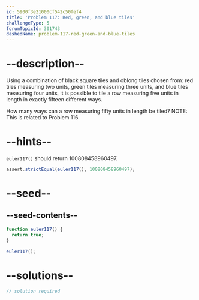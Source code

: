 ```yaml
---
id: 5900f3e21000cf542c50fef4
title: 'Problem 117: Red, green, and blue tiles'
challengeType: 5
forumTopicId: 301743
dashedName: problem-117-red-green-and-blue-tiles
---
```


# --description--

Using a combination of black square tiles and oblong tiles chosen from: red tiles measuring two units, green tiles measuring three units, and blue tiles measuring four units, it is possible to tile a row measuring five units in length in exactly fifteen different ways.

How many ways can a row measuring fifty units in length be tiled? NOTE: This is related to Problem 116.

# --hints--

`euler117()` should return 100808458960497.

```js
assert.strictEqual(euler117(), 100808458960497);
```

# --seed--

## --seed-contents--

```js
function euler117() {
  return true;
}

euler117();
```

# --solutions--

```js
// solution required
```
